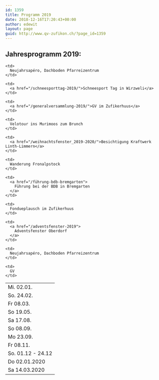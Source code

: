 ```yaml
---
id: 1359
title: Programm 2019
date: 2018-12-16T17:20:43+00:00
author: edewit
layout: page
guid: http://www.qv-zufikon.ch/?page_id=1359
---
```

## Jahresprogramm 2019:

<table>
  <tr>
    <td>
      Mi. 02.01.
    </td>

    <td>
      Neujahrsapéro, Dachboden Pfarreizentrum
    </td>
  </tr>

  <tr>
    <td>
      So. 24.02.
    </td>

    <td>
      <a href="/schneesporttag-2019/">Schneesport Tag in Wirzweli</a>
    </td>
  </tr>

  <tr>
    <td>
      Fr 08.03.
    </td>

    <td>
      <a href="/generalversammlung-2019/">GV im Zufikerhuus</a>
    </td>
  </tr>

  <tr>
    <td>
      So 19.05.
    </td>

    <td>
      Velotour ins Murimoos zum Brunch
    </td>
  </tr>

  <tr>
    <td>
      Sa 17.08.
    </td>

    <td>
      <a href="/weihnachtsfenster_2019-2020/">Besichtigung Kraftwerk Linth-Limmern</a>
    </td>
  </tr>

  <tr>
    <td>
      So 08.09.
    </td>

    <td>
      Wanderung Fronalpstock
    </td>
  </tr>

  <tr>
    <td>
      Mo 23.09.
    </td>

    <td>
      <a href="/führung-bdb-bremgarten">
        Führung bei der BDB in Bremgarten
      </a>
    </td>
  </tr>

  <tr>
    <td>
      Fr 08.11.
    </td>

    <td>
      Fondueplausch im Zufikerhuus
    </td>
  </tr>

  <tr>
    <td>
      So. 01.12 - 24.12
    </td>

    <td>
      <a href="/adventsfenster-2019">
        Adventsfenster Oberdorf
      </a>
    </td>
  </tr>


  <tr>
    <td>
      Do 02.01.2020
    </td>

    <td>
      Neujahrsapéro, Dachboden Pfarreizentrum
    </td>
  </tr>

  <tr>
    <td>
      Sa 14.03.2020
    </td>

    <td>
      GV
    </td>
  </tr>
</table>
